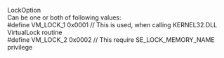 LockOption \
Can be one or both of following values: \
        \#define VM\_LOCK\_1                0x0001   // This is used, when calling KERNEL32.DLL VirtualLock routine \
    \#define VM\_LOCK\_2                0x0002   // This require SE\_LOCK\_MEMORY\_NAME privilege
